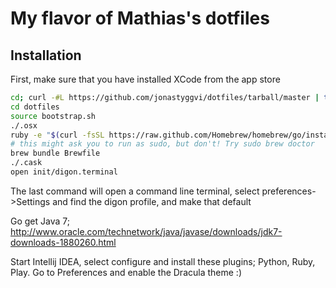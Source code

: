# My flavor of Mathias's dotfiles

## Installation

First, make sure that you have installed XCode from the app store

```bash
cd; curl -#L https://github.com/jonastyggvi/dotfiles/tarball/master | tar -xzv --strip-components 1 --exclude={README.md,bootstrap.sh,LICENSE-MIT.txt}
cd dotfiles
source bootstrap.sh
./.osx
ruby -e "$(curl -fsSL https://raw.github.com/Homebrew/homebrew/go/install)"
# this might ask you to run as sudo, but don't! Try sudo brew doctor
brew bundle Brewfile
./.cask
open init/digon.terminal
```
The last command will open a command line terminal, select preferences->Settings and find the digon profile, and make that default

Go get Java 7;
http://www.oracle.com/technetwork/java/javase/downloads/jdk7-downloads-1880260.html

Start Intellij IDEA, select configure and install these plugins; Python, Ruby, Play. Go to Preferences and enable the Dracula theme :)
